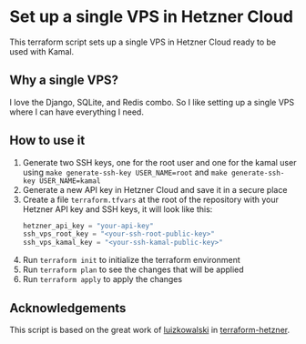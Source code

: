 # Set up a single VPS in Hetzner Cloud

This terraform script sets up a single VPS in Hetzner Cloud ready to be used with Kamal.

## Why a single VPS?

I love the Django, SQLite, and Redis combo. So I like setting up a single VPS where I can have everything I need.

## How to use it

1. Generate two SSH keys, one for the root user and one for the kamal user using `make generate-ssh-key USER_NAME=root` and `make generate-ssh-key USER_NAME=kamal`
2. Generate a new API key in Hetzner Cloud and save it in a secure place
3. Create a file `terraform.tfvars` at the root of the repository with your Hetzner API key and SSH keys, it will look like this:
   ```terraform
   hetzner_api_key = "your-api-key"
   ssh_vps_root_key = "<your-ssh-root-public-key>"
   ssh_vps_kamal_key = "<your-ssh-kamal-public-key>"
   ```
4. Run `terraform init` to initialize the terraform environment
5. Run `terraform plan` to see the changes that will be applied
6. Run `terraform apply` to apply the changes

## Acknowledgements

This script is based on the great work of [luizkowalski](https://github.com/luizkowalski) in [terraform-hetzner](https://github.com/luizkowalski/terraform-hetzner).

